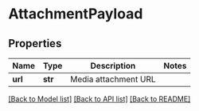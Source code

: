 # AttachmentPayload

## Properties
Name | Type | Description | Notes
------------ | ------------- | ------------- | -------------
**url** | **str** | Media attachment URL | 

[[Back to Model list]](../README.md#documentation-for-models) [[Back to API list]](../README.md#documentation-for-api-endpoints) [[Back to README]](../README.md)

